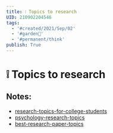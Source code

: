 ```yaml
---
title: ❕ Topics to research
UID: 210902204546
tags:
  - '#created/2021/Sep/02'
  - '#garden🏡'
  - '#permanent/think'
publish: True
---
```

# ❕ Topics to research

## Notes:
- [research-topics-for-college-students](https://www.homeworkhelpglobal.com/us/blog/research-topics-for-college-students/)
- [psychology-research-topics](https://www.5staressays.com/blog/research-paper-guide/psychology-research-topics)
- [best-research-paper-topics](https://paperell.com/blog/best-research-paper-topics)
